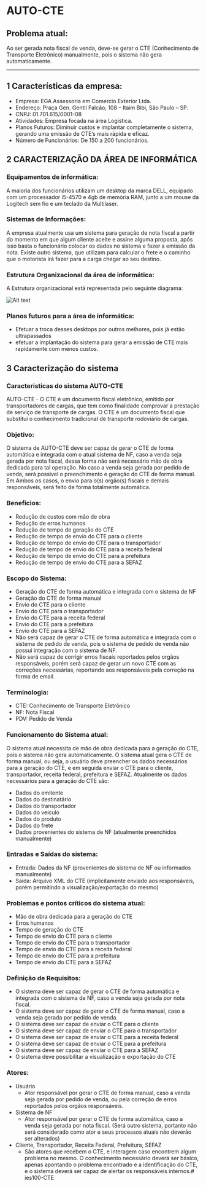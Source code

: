 # AUTO-CTE

## Problema atual:
Ao ser gerada nota fiscal de venda, deve-se gerar o CTE (Conhecimento de Transporte Eletrônico) manualmente, pois o sistema não gera automaticamente.
***
## 1 Características da empresa:
- Empresa: EGA Assessoria em Comercio Exterior Ltda.
- Endereço: Praça Gen. Gentil Falcão, 108 – Itaim Bibi, São Paulo – SP.
- CNPJ: 01.701.615/0001-08
- Atividades: Empresa focada na área Logística.
- Planos Futuros: Diminuir custos e implantar completamente o sistema, gerando uma emissão de CTE’s mais rápida e eficaz.
- Número de Funcionários: De 150 a 200 funcionários.

## 2 CARACTERIZAÇÃO DA ÁREA DE INFORMÁTICA
### Equipamentos de informática:
A maioria dos funcionários utilizam um desktop da marca DELL, equipado com um processador i5-4570 e 4gb de memória RAM, junto a um mouse da Logitech sem fio e um teclado da Multilaser.
### Sistemas de Informações:
A empresa atualmente usa um sistema para geração de nota fiscal a partir do momento em que algum cliente aceite e assine alguma proposta, após isso basta o funcionário colocar os dados no sistema e fazer a emissão da nota.
Existe outro sistema, que utilizam para calcular o frete e o caminho que o motorista irá fazer para a carga chegar ao seu destino. 
### Estrutura Organizacional da área de informática: 
A Estrutura organizacional está representada pelo seguinte diagrama:

![Alt text](../../../../../C:/Users/andre/Desktop/Projeto%20engenharia%20de%20software/Auto-CTE.drawio.png)
### Planos futuros para a área de informática:
- Efetuar a troca desses desktops por outros melhores, pois já estão ultrapassados
- efetuar a implantação do sistema para gerar a emissão de CTE mais rapidamente com menos custos.

## 3 Caracterização do sistema
### Caracteristicas do sistema AUTO-CTE
AUTO-CTE - O CTE é um documento fiscal eletrônico, emitido por transportadores de cargas, que tem como finalidade comprovar a prestação de serviço de transporte de cargas. O CTE é um documento fiscal que substitui o conhecimento tradicional de transporte rodoviário de cargas.

### Objetivo:
O sistema de AUTO-CTE deve ser capaz de gerar o CTE de forma automática e integrada com o atual sistema de NF, caso a venda seja gerada por nota fiscal, dessa forma não será necessário mão de obra dedicada para tal operação. No caso a venda seja gerada por pedido de venda, será possivel o preenchimento e geração do CTE de forma manual.
Em Ambos os casos, o envio para o(s) orgão(s) fiscais e demais responsáveis, será feito de forma totalmente automática.

### Beneficios:
- Redução de custos com mão de obra
- Redução de erros humanos
- Redução de tempo de geração do CTE
- Redução de tempo de envio do CTE para o cliente
- Redução de tempo de envio do CTE para o transportador
- Redução de tempo de envio do CTE para a receita federal
- Redução de tempo de envio do CTE para a prefeitura
- Redução de tempo de envio do CTE para a SEFAZ

### Escopo do Sistema:
- Geração do CTE de forma automática e integrada com o sistema de NF
- Geração do CTE de forma manual
- Envio do CTE para o cliente
- Envio do CTE para o transportador
- Envio do CTE para a receita federal
- Envio do CTE para a prefeitura
- Envio do CTE para a SEFAZ
- Não será capaz de gerar o CTE de forma automática e integrada com o sistema de pedido de venda, pois o sistema de pedido de venda não possui integração com o sistema de NF.
- Não será capaz de corrigir erros fiscais reportados pelos orgãos responsáveis, porém será capaz de gerar um novo CTE com as correções necessárias, reportando aos responsáveis pela correção na forma de email.

### Terminologia:
- CTE: Conhecimento de Transporte Eletrônico
- NF: Nota Fiscal
- PDV: Pedido de Venda

### Funcionamento do Sistema atual:
O sistema atual necessita de mão de obra dedicada para a geração do CTE, pois o sistema não gera automaticamente. O sistema atual gera o CTE de forma manual, ou seja, o usuário deve preencher os dados necessários para a geração do CTE, e em seguida enviar o CTE para o cliente, transportador, receita federal, prefeitura e SEFAZ.
Atualmente os dados necessários para a geração do CTE são:
- Dados do emitente
- Dados do destinatário
- Dados do transportador
- Dados do veículo
- Dados do produto
- Dados do frete
- Dados provenientes do sistema de NF (atualmente preenchidos manualmente)


### Entradas e Saídas do sistema:
- Entrada: Dados da NF (provenientes do sistema de NF ou informados manualmente)
- Saída: Arquivo XML do CTE (implicitamente enviado aos responsáveis, porém permitindo a visualização/exportação do mesmo)

### Problemas e pontos críticos do sistema atual:
- Mão de obra dedicada para a geração do CTE
- Erros humanos
- Tempo de geração do CTE
- Tempo de envio do CTE para o cliente
- Tempo de envio do CTE para o transportador
- Tempo de envio do CTE para a receita federal
- Tempo de envio do CTE para a prefeitura
- Tempo de envio do CTE para a SEFAZ

### Definição de Requisitos:
- O sistema deve ser capaz de gerar o CTE de forma automática e integrada com o sistema de NF, caso a venda seja gerada por nota fiscal.
- O sistema deve ser capaz de gerar o CTE de forma manual, caso a venda seja gerada por pedido de venda.
- O sistema deve ser capaz de enviar o CTE para o cliente
- O sistema deve ser capaz de enviar o CTE para o transportador
- O sistema deve ser capaz de enviar o CTE para a receita federal
- O sistema deve ser capaz de enviar o CTE para a prefeitura
- O sistema deve ser capaz de enviar o CTE para a SEFAZ
- O sistema deve possibilitar a visualização e exportação do CTE

### Atores:
- Usuário
    - Ator responsável por gerar o CTE de forma manual, caso a venda seja gerada por pedido de venda, ou pela correção de erros reportados pelos orgãos responsáveis.
- Sistema de NF
    - Ator responsável por gerar o CTE de forma automática, caso a venda seja gerada por nota fiscal. (Será outro sistema, portanto não será considerado como ator e seus processos atuais não deverão ser alterados)
- Cliente, Transportador, Receita Federal, Prefeitura, SEFAZ
    - São atores que recebem o CTE, e interagem caso encontrem algum problema no mesmo. O conhecimento necessário deverá ser básico, apenas apontando o problema encontrado e a identificação do CTE, e o sistema deverá ser capaz de alertar os responsáveis internos.# ies100-CTE
